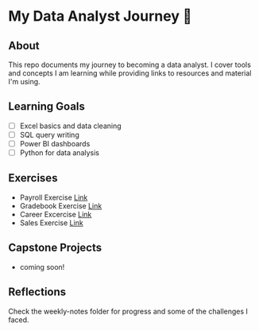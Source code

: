 # My Data Analyst Journey 🚀

## About

This repo documents my journey to becoming a data analyst. I cover tools and concepts I am learning while providing links to resources and material I'm using.

## Learning Goals

- [ ] Excel basics and data cleaning
- [ ] SQL query writing
- [ ] Power BI dashboards
- [ ] Python for data analysis

## Exercises
- Payroll Exercise [Link](https://github.com/mikechikwanda/data-journey/tree/main/excel/payroll)
- Gradebook Exercise  [Link](https://github.com/mikechikwanda/data-journey/tree/main/excel/gradebook)
- Career Excercise [Link](https://github.com/mikechikwanda/data-journey/tree/main/excel/career)
- Sales Exercise  [Link](https://github.com/mikechikwanda/data-journey/tree/main/excel/sales)

## Capstone Projects

- coming soon!

## Reflections

Check the weekly-notes folder for progress and some of the challenges I faced.
